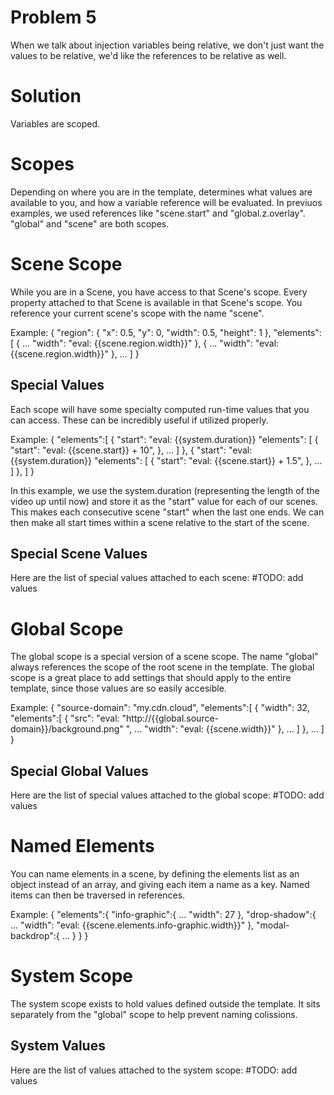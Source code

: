 # Problem 5
When we talk about injection variables being relative, we don't just want the values to be relative, we'd like the references to be relative as well.

# Solution
Variables are scoped.

# Scopes
Depending on where you are in the template, determines what values are available to you, and how a variable reference will be evaluated.  In previuos examples, we used references like "scene.start" and "global.z.overlay".  "global" and "scene" are both scopes.

# Scene Scope
While you are in a Scene, you have access to that Scene's scope.  Every property attached to that Scene is available in that Scene's scope.  You reference your current scene's scope with the name "scene".

Example:
{
    "region": {
        "x": 0.5,
        "y": 0,
        "width": 0.5,
        "height": 1
    },
    "elements": [
        {
            ...
            "width": "eval: {{scene.region.width}}"
        },
        {
            ...
            "width": "eval: {{scene.region.width}}"
        },
        ...
    ]
}

## Special Values
Each scope will have some specialty computed run-time values that you can access.  These can be incredibly useful if utilized properly.

Example:
{
    "elements":[
        {
            "start": "eval: {{system.duration}}
            "elements": [
                {
                    "start": "eval: {{scene.start}} + 10",
                },
                ...
            ]
        },
        {
            "start": "eval: {{system.duration}}
            "elements": [
                {
                    "start": "eval: {{scene.start}} + 1.5",
                },
                ...
            ]
        },
    ]
}

In this example, we use the system.duration (representing the length of the video up until now) and store it as the "start" value for each of our scenes.  This makes each consecutive scene "start" when the last one ends.  We can then make all start times within a scene relative to the start of the scene.

## Special Scene Values
Here are the list of special values attached to each scene:
    #TODO: add values


# Global Scope
The global scope is a special version of a scene scope.  The name "global" always references the scope of the root scene in the template.  The global scope is a great place to add settings that should apply to the entire template, since those values are so easily accesible.

Example:
{
    "source-domain": "my.cdn.cloud",
    "elements":[
        {
            "width": 32,
            "elements":[
                {
                    "src": "eval: \"http://{{global.source-domain}}/background.png\" ",
                    ...
                    "width": "eval: {{scene.width}}"
                },
                ...
            ]
        },
        ...
    ]
}

## Special Global Values
Here are the list of special values attached to the global scope:
    #TODO: add values


# Named Elements
You can name elements in a scene, by defining the elements list as an object instead of an array, and giving each item a name as a key.  Named items can then be traversed in references.

Example:
{
    "elements":{
        "info-graphic":{
            ...
            "width": 27
        },
        "drop-shadow":{
            ...
            "width": "eval: {{scene.elements.info-graphic.width}}"
        },
        "modal-backdrop":{
            ...
        }
    }
}

# System Scope
The system scope exists to hold values defined outside the template.  It sits separately from the "global" scope to help prevent naming colissions.

## System Values
Here are the list of values attached to the system scope:
    #TODO: add values
